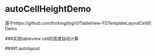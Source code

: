 # autoCellHeightDemo
基于https://github.com/forkingdog/UITableView-FDTemplateLayoutCell的Demo

###实现tableview cell的高度自动计算

####1.autolayout


